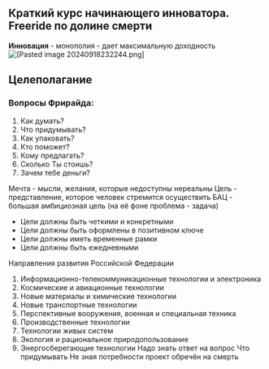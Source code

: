 ## Краткий курс начинающего инноватора. Freeride по долине смерти
**Инновация** - монополия - дает максимальную доходность
![[Pasted image 20240918232244.png]](/Фотоматериалы/Pasted%20image%20240918232244.png)
## Целеполагание
### Вопросы Фрирайда:
1. Как думать?
2. Что придумывать?
3. Как упаковать?
4. Кто поможет?
5. Кому предлагать?
6. Сколько Ты стоишь?
7. Зачем тебе деньги?

Мечта - мысли, желания, которые недоступны нереальны
Цель - представление, которое человек стремится осуществить
БАЦ - большая амбициозная цель (на её фоне проблема - задача)

- Цели должны быть четкими и конкретными
- Цели должны быть оформлены в позитивном ключе
- Цели должны иметь временные рамки
- Цели должны быть ежедневными

Направления развития Российской Федерации
1. Информационно-телекоммуникационные технологии и электроника
2. Космические и авиационные технологии
3. Новые материалы и химические технологии
4. Новые транспортные технологии
5. Перспективные вооружения, военная и специальная техника
6. Производственные технологии
7. Технологии живых систем
8. Экология и рациональное природопользование
9. Энергосберегающие технологии
Надо знать ответ на вопрос Что придумывать
Не зная потребности проект обречён на смерть
